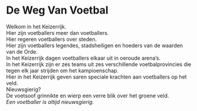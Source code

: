# De Weg Van Voetbal

Welkom in het Keizerrijk.  
Hier zijn voetballers meer dan voetballers.  
Hier regeren voetballers over steden.  
Hier zijn voetballers legendes, stadsheiligen en hoeders van de waarden van de Orde.  
In het Keizerrijk dagen voetballers elkaar uit in oeroude arena’s.  
In het Keizerrijk zijn er zes teams uit zes verschillende voetbalprovincies die tegen elk jaar strijden om het kampioenschap.  
Hier in het Keizerrijk geven saren speciale krachten aan voetballers op het veld.  
Nieuwsgierig?  
De voetsoof grinnikte en wierp een verre blik over het groene veld.  
_Een voetballer is altijd nieuwsgierig._
